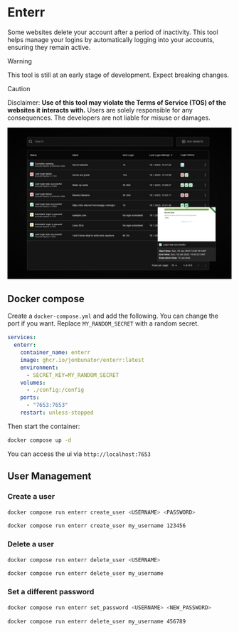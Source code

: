 # Enterr
Some websites delete your account after a period of inactivity. This tool helps manage your logins by automatically logging into your accounts, ensuring they remain active.

> [!WARNING]
> This tool is still at an early stage of development. Expect breaking changes.

> [!CAUTION]
> Disclaimer: **Use of this tool may violate the Terms of Service (TOS) of the websites it interacts with.** Users are solely responsible for any consequences. The developers are not liable for misuse or damages.

<img alt="enterr logo" src=".github/images/screenshot.png"/>

## Docker compose
Create a `docker-compose.yml` and add the following. You can change the port if you want. Replace `MY_RANDOM_SECRET` with a random secret.
```yml
services:
  enterr:
    container_name: enterr
    image: ghcr.io/jonbunator/enterr:latest
    environment:
      - SECRET_KEY=MY_RANDOM_SECRET
    volumes:
      - ./config:/config
    ports:
      - "7653:7653"
    restart: unless-stopped
```
Then start the container:
```bash
docker compose up -d
```
You can access the ui via `http://localhost:7653`

## User Management
### Create a user
```bash
docker compose run enterr create_user <USERNAME> <PASSWORD>
```
```bash
docker compose run enterr create_user my_username 123456
```

### Delete a user
```bash
docker compose run enterr delete_user <USERNAME>
```
```bash
docker compose run enterr delete_user my_username
```

### Set a different password
```bash
docker compose run enterr set_password <USERNAME> <NEW_PASSWORD>
```
```bash
docker compose run enterr delete_user my_username 456789
```